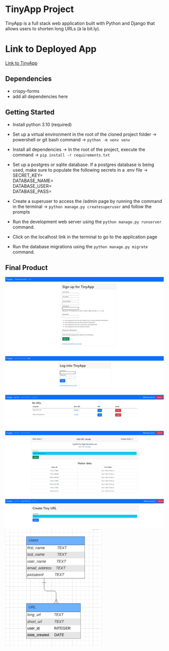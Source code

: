 # TinyApp Project

TinyApp is a full stack web application built with Python and Django that allows users to shorten long URLs (à la bit.ly).

# Link to Deployed App

[Link to TinyApp](http://tan629.pythonanywhere.com/)

## Dependencies
- crispy-forms
- add all dependencies here

## Getting Started

- Install python 3.10 (required)
- Set up a virtual environment in the root of the cloned project folder -> powershell or git bash command -> `python -m venv venv`
- Install all dependencies -> In the root of the project, execute the command -> `pip install -r requirements.txt`
  
- Set up a postgres or sqlite database.  If a postgres database is being used, make sure to populate the following secrets in a .env file ->
  SECRET_KEY= <br/>
  DATABASE_NAME= <br/>
  DATABASE_USER= <br/>
  DATABASE_PASS= <br/>
  
- Create a superuser to access the /admin page by running the command in the terminal ->
  `python manage.py createsuperuser` and follow the prompts
- Run the development web server using the `python manage.py runserver` command.
- Click on the localhost link in the terminal to go to the application page
- Run the database migrations using the `python manage.py migrate` command.
  
## Final Product

!["Register page"](https://github.com/tan629/url_shortener/blob/main/docs/REGISTER.png)
!["Login page"](https://github.com/tan629/url_shortener/blob/main/docs/LOGIN_PAGE.png)
!["Home page displaying short URLs"](https://github.com/tan629/url_shortener/blob/main/docs/URLS.png)
!["Edit URL page"](https://github.com/tan629/url_shortener/blob/main/docs/VISITOR_DATA.png)
!["Create Short URL page"](https://github.com/tan629/url_shortener/blob/main/docs/CREATE_URL.png)
!["ERD of TinyApp"](https://github.com/tan629/url_shortener/blob/main/docs/tinyapp_users_url.png)

